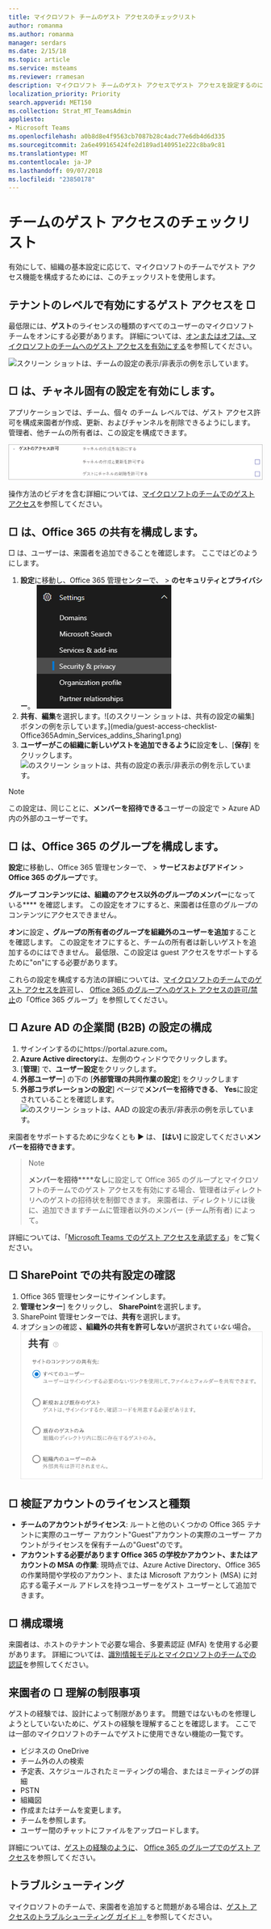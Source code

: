 ```yaml
---
title: マイクロソフト チームのゲスト アクセスのチェックリスト
author: romanma
ms.author: romanma
manager: serdars
ms.date: 2/15/18
ms.topic: article
ms.service: msteams
ms.reviewer: rramesan
description: マイクロソフト チームのゲスト アクセスでゲスト アクセスを設定するのには、このチェックリストを使用します。
localization_priority: Priority
search.appverid: MET150
ms.collection: Strat_MT_TeamsAdmin
appliesto:
- Microsoft Teams
ms.openlocfilehash: a0b8d8e4f9563cb7087b28c4adc77e6db4d6d335
ms.sourcegitcommit: 2a6e499165424fe2d189ad140951e222c8ba9c81
ms.translationtype: MT
ms.contentlocale: ja-JP
ms.lasthandoff: 09/07/2018
ms.locfileid: "23850178"
---
```

<a name="teams-guest-access-checklist"></a>チームのゲスト アクセスのチェックリスト
==========================================

有効にして、組織の基本設定に応じて、マイクロソフトのチームでゲスト アクセス機能を構成するためには、このチェックリストを使用します。




## <a name="--enable-guest-access-at-the-tenant-level"></a>テナントのレベルで有効にするゲスト アクセスを □

最低限には、**ゲスト**のライセンスの種類のすべてのユーザーのマイクロソフト チームをオンにする必要があります。 詳細については、[オンまたはオフは、マイクロソフトのチームへのゲスト アクセスを有効にする](set-up-guests.md)を参照してください。

![スクリーン ショットは、チームの設定の表示/非表示の例を示しています。](media/guest-access-checklist-TeamsSettings1.png)



## <a name="-enable-specific-settings-for-channels"></a>□ は、チャネル固有の設定を有効にします。 
アプリケーションでは、チーム、個々 のチーム レベルでは、ゲスト アクセス許可を構成来園者が作成、更新、およびチャンネルを削除できるようにします。 管理者、他チームの所有者は、この設定を構成できます。

![スクリーン ショットは、チームとチャネルの設定の表示/非表示の例を示しています。](media/guest-access-checklist-TeamsSettings2.png)


操作方法のビデオを含む詳細については、[マイクロソフトのチームでのゲスト アクセス](guest-access.md)を参照してください。



## <a name="--configure-sharing-in-office-365"></a>□ は、Office 365 の共有を構成します。 

□ は、ユーザーは、来園者を追加できることを確認します。 ここではどのようにします。

1. **設定**に移動し、Office 365 管理センターで、 > **のセキュリティとプライバシー**。
![スクリーン ショットは、サービスの設定の例を示しています。](media/guest-access-checklist-Office365Admin_Services_addins.png)
1. **共有**、**編集**を選択します。![のスクリーン ショットは、共有の設定の編集] ボタンの例を示しています。](media/guest-access-checklist-Office365Admin_Services_addins_Sharing1.png)
2. **ユーザーがこの組織に新しいゲストを追加できるように**設定**を**し、[**保存**] をクリックします。![のスクリーン ショットは、共有の設定の表示/非表示の例を示しています。](media/guest-access-checklist-Office365Admin_Services_addins_Sharing2.png)
 

 > [!NOTE]
> この設定は、同じことに、**メンバーを招待できる**ユーザーの設定で > Azure AD 内の外部のユーザーです。  




## <a name="-configure-office-365-groups"></a>□ は、Office 365 のグループを構成します。

**設定**に移動し、Office 365 管理センターで、 > **サービスおよびアドイン** > **Office 365 のグループ**です。

**グループ コンテンツには、組織のアクセス以外のグループのメンバー**になっている**** を確認します。 この設定をオフにすると、来園者は任意のグループのコンテンツにアクセスできません。

**オン**に設定 **、グループの所有者のグループを組織外のユーザーを追加**することを確認します。 この設定をオフにすると、チームの所有者は新しいゲストを追加するのにはできません。 最低限、この設定は guest アクセスをサポートするために"on"にする必要があります。

これらの設定を構成する方法の詳細については、[マイクロソフトのチームでのゲスト アクセスを許可](Teams-dependencies.md)し、 [Office 365 のグループへのゲスト アクセスの許可/禁止](https://go.microsoft.com/fwlink/?linkid=869658)の「Office 365 グループ」を参照してください。
 


## <a name="-configure-settings-in-azure-ad-business-to-business-b2b"></a>□ Azure AD の企業間 (B2B) の設定の構成
1. サインインするのにhttps://portal.azure.com。
2. **Azure Active directory**は、左側のウィンドウでクリックします。
3. [**管理**] で、**ユーザー設定**をクリックします。
4. **外部ユーザー**] の下の [**外部管理の共同作業の設定**] をクリックします
5. **外部コラボレーションの設定**] ページで**メンバーを招待できる**、 **Yes**に設定されていることを確認します。![のスクリーン ショットは、AAD の設定の表示/非表示の例を示しています。 ](media/guest-access-checklist-AADSettings1.png)

    

来園者をサポートするために少なくとも ► は、 **[はい]** に設定してください**メンバーを招待できます**。

> > [!NOTE]
> **メンバーを招待****なし**に設定して Office 365 のグループとマイクロソフトのチームでのゲスト アクセスを有効にする場合、管理者はディレクトリへのゲストの招待状を制御できます。 来園者は、ディレクトリには後に、追加できますチームに管理者以外のメンバー (チーム所有者) によって。


詳細については、「[Microsoft Teams でのゲスト アクセスを承認する](Teams-dependencies.md)」をご覧ください。







## <a name="-verify-sharing-setting-in-sharepoint"></a>□ SharePoint での共有設定の確認
1. Office 365 管理センターにサインインします。
2. **管理センター**] をクリックし、 **SharePoint**を選択します。
3. SharePoint 管理センターでは、**共有**を選択します。
4. オプションの確認 **、組織外の共有を許可しない**が選択されて*いない*場合。![のスクリーン ショットは、Sparepoint のオンライン設定の表示/非表示の例を示しています。 ](media/guest-access-checklist-SPOSettings1.png)



## <a name="-verify-account-licenses-and-types"></a>□ 検証アカウントのライセンスと種類

- **チームのアカウントがライセンス**: ルートと他のいくつかの Office 365 テナントに実際のユーザー アカウント"Guest"アカウントの実際のユーザー アカウントがライセンスを保有チームの"Guest"のです。 
- **アカウントする必要があります Office 365 の学校かアカウント、またはアカウントの MSA の作業**: 現時点では、Azure Active Directory、Office 365 の作業時間や学校のアカウント、または Microsoft アカウント (MSA) に対応する電子メール アドレスを持つユーザーをゲスト ユーザーとして追加できます。 
 
## <a name="-configure-environment"></a>□ 構成環境


来園者は、ホストのテナントで必要な場合、多要素認証 (MFA) を使用する必要があります。
詳細については、[識別情報モデルとマイクロソフトのチームでの認証](identify-models-authentication.md)を参照してください。

## <a name="-understand-limitations-for-guests"></a>来園者の □ 理解の制限事項

ゲストの経験では、設計によって制限があります。 問題ではないものを修理しようとしていないために、ゲストの経験を理解することを確認します。
ここでは一部のマイクロソフトのチームでゲストに使用できない機能の一覧です。

- ビジネスの OneDrive
- チーム外の人の検索
- 予定表、スケジュールされたミーティングの場合、またはミーティングの詳細
- PSTN
- 組織図
- 作成またはチームを変更します。
- チームを参照します。
- ユーザー間のチャットにファイルをアップロードします。

詳細については、[ゲストの経験のように](guest-experience.md)、 [Office 365 のグループでのゲスト アクセス](https://support.office.com/article/guest-access-in-office-365-groups-bfc7a840-868f-4fd6-a390-f347bf51aff6)を参照してください。




## <a name="troubleshooting"></a>トラブルシューティング

マイクロソフトのチームで、来園者を追加すると問題がある場合は、[ゲスト アクセスのトラブルシューティング ガイド 』](https://techcommunity.microsoft.com/t5/Microsoft-Teams/Guest-Access-Troubleshooting-Guide/td-p/119797)を参照してください。


